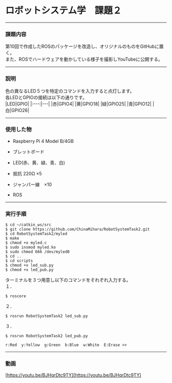 # ロボットシステム学　課題２

---

### 課題内容

第10回で作成したROSのパッケージを改造し、オリジナルのものをGitHubに置く。   
また、ROSでハードウェアを動かしている様子を撮影しYouTubeに公開する。

---

### 説明   

色の異なるLED５つを特定のコマンドを入力すると点灯します。   
各LEDとGPIOの接続は以下の通りです。   
|LED|GPIO|
|:---:|---|
|赤|GPIO4|
|黄|GPIO18|
|緑|GPIO25|
|青|GPIO12|
|白|GPIO26|

---

### 使用した物

* Raspberry Pi 4 Model B/4GB   
* ブレットボード   
* LED(赤、黄、緑、青、白)   
* 抵抗 220Ω ×5   
* ジャンパー線　×10  

* ROS   


---

### 実行手順

```
$ cd ~/catkin_ws/src
$ git clone https://github.com/ChinaMihara/RobotSystemTask2.git
$ cd RobotSystemTask2/myled
$ make
$ chmod +x myled.c
$ sudo insmod myled.ko
$ sudo chmod 666 /dev/myled0
$ cd ..
$ cd scripts
$ chmod +x led_sub.py
$ chmod +x led_pub.py
```
ターミナルを３つ用意し以下のコマンドをそれぞれ入力する。   
１．
```
$ roscore
```
２．
```
$ rosrun RobotSystemTask2 led_sub.py
```
３．
```
$ rosrun RobotSystemTask2 led_pub.py
```
```
r:Red  y:Yellow  g:Green  b:Blue  w:White  E:Erase >>  
```
---

### 動画

[https://youtu.be/BJHqrDtc9TY](https://youtu.be/BJHqrDtc9TY)
